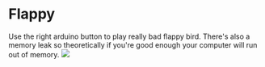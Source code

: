 # Flappy
Use the right arduino button to play really bad flappy bird. There's also a memory leak so theoretically
if you're good enough your computer will run out of memory.
![](arduino.gif)   
